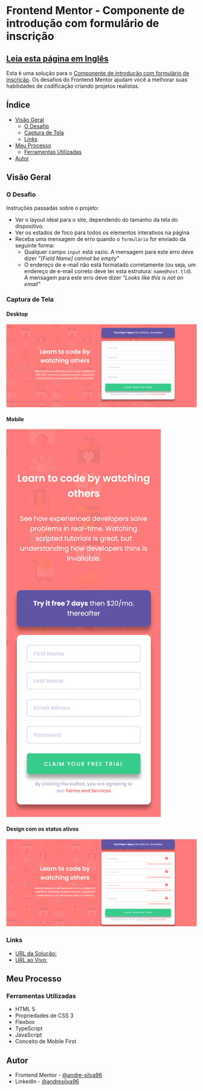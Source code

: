 # Frontend Mentor - Componente de introdução com formulário de inscrição
## [Leia esta página em Inglês](README.md)

Esta é uma solução para o [Componente de introdução com formulário de inscrição](https://www.frontendmentor.io/challenges/intro-component-with-signup-form-5cf91bd49edda32581d28fd1). Os desafios do Frontend Mentor ajudam você a melhorar suas habilidades de codificação criando projetos realistas. 

## Índice

- [Visão Geral](#visão-geral)
  - [O Desafio](#o-desafio)
  - [Captura de Tela](#captura-de-tela)
  - [Links](#links)
- [Meu Processo](#meu-processo)
  - [Ferramentas Utilizadas](#ferramentas-utilizadas)
- [Autor](#autor)

## Visão Geral

### O Desafio

Instruções passadas sobre o projeto:

- Ver o layout ideal para o site, dependendo do tamanho da tela do dispositivo.
- Ver os estados de foco para todos os elementos interativos na página
- Receba uma mensagem de erro quando o `formulário` for enviado da seguinte forma:
  - Qualquer campo `input` está vazio. A mensagem para este erro deve dizer *"[Field Name] cannot be empty"*
  - O endereço de e-mail não está formatado corretamente (ou seja, um endereço de e-mail correto deve ter esta estrutura: `name@host.tld`). A mensagem para este erro deve dizer *"Looks like this is not an email"*

### Captura de Tela

#### Desktop
![](./public/assets/images/design/desktop.png)

#### Mobile
![](./public/assets/images/design/mobile.png)

#### Design com os status ativos
![](./public/assets/images/design/desktop-active-status.png)

### Links

- [URL da Solução:](https://github.com/andre-silva96/JavaScript-e-TypeScript/tree/main/intro-component-with-signup-project)
- [URL ao Vivo:](https://andre-silva96.github.io/JavaScript-e-TypeScript/intro-component-with-signup-project/public/)

## Meu Processo

### Ferramentas Utilizadas

- HTML 5
- Propriedades de CSS 3
- Flexbox
- TypeScript
- JavaScript
- Conceito de Mobile First

## Autor

- Frontend Mentor - [@andre-silva96](https://www.frontendmentor.io/profile/andre-silva96)
- LinkedIn - [@andresilva96](https://www.linkedin.com/in/andresilva96/)